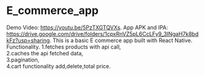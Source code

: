 # E_commerce_app
Demo Video: https://youtu.be/5PzTXGTQVXs. 
App APK and IPA: https://drive.google.com/drive/folders/1cpxRnVZ5pL6CcLFy9_3INgaH7k8bdkFz?usp=sharing. 
This is a basic E commerce app built with React Native.  
Functionality. 
1.fetches products with api call,    
2.caches the api fetched data,  
3.pagination,  
4.cart functionality add,delete,total price. 
